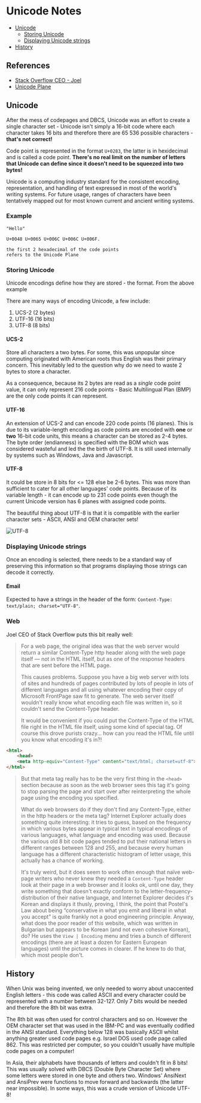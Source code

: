 # Unicode Notes

* [Unicode](unicode-notes.md#unicode)
  * [Storing Unicode](unicode-notes.md#storing-unicode)
  * [Displaying Unicode strings](unicode-notes.md#displaying-unicode-strings)
* [History](unicode-notes.md#history)

## References

* [Stack Overflow CEO - Joel](https://www.joelonsoftware.com/2003/10/08/the-absolute-minimum-every-software-developer-absolutely-positively-must-know-about-unicode-and-character-sets-no-excuses/)
* [Unicode Plane](https://en.wikipedia.org/wiki/Plane_\(Unicode\))

## Unicode

After the mess of codepages and DBCS, Unicode was an effort to create a single character set - Unicode isn't simply a 16-bit code where each character takes 16 bits and therefore there are 65 536 possible characters - **that's not correct!**

Code point is represented in the format `U+0283`, the latter is in hexidecimal and is called a code point. **There's no real limit on the number of letters that Unicode can define since it doesn't need to be squeezed into two bytes!**

Unicode is a computing industry standard for the consistent encoding, representation, and handling of text expressed in most of the world's writing systems. For future usage, ranges of characters have been tentatively mapped out for most known current and ancient writing systems.

### Example

```
"Hello"

U+0048 U+0065 U+006C U+006C U+006F.

the first 2 hexadecimal of the code points
refers to the Unicode Plane
```

### Storing Unicode

Unicode encodings define how they are stored - the format. From the above example

There are many ways of encoding Unicode, a few include:

1. UCS-2 (2 bytes)
2. UTF-16 (16 bits)
3. UTF-8 (8 bits)

#### UCS-2

Store all characters a two bytes. For some, this was unpopular since computing originated with American roots thus English was their primary concern. This inevitably led to the question why do we need to waste 2 bytes to store a character.

As a consequence, because its 2 bytes are read as a _single_ code point value, it can only represent 216 code points - Basic Multilingual Plan (BMP) are the only code points it can represent.

#### UTF-16

An extension of UCS-2 and can encode 220 code points (16 planes). This is due to its variable-length encoding as code points are encoded with **one** or **two** 16-bit code units, this means a character can be stored as 2-4 bytes. The byte order (endianness) is specified with the BOM which was considered wasteful and led the the birth of UTF-8. It is still used internally by systems such as Windows, Java and Javascript.

#### UTF-8

It could be store in 8 bits for <= 128 else be 2-6 bytes. This was more than sufficient to cater for all other languages' code points. Because of its variable length - it can encode up to 231 code points even though the current Unicode version has 6 planes with assigned code points.

The beautiful thing about UTF-8 is that it is compatible with the earlier character sets - ASCII, ANSI and OEM character sets!

![UTF-8](https://i.imgur.com/K8V1G1V.png)

### Displaying Unicode strings

Once an encoding is selected, there needs to be a standard way of preserving this information so that programs displaying those strings can decode it correctly.

#### Email

Expected to have a strings in the header of the form: `Content-Type: text/plain; charset="UTF-8"`.

### Web

Joel CEO of Stack Overflow puts this bit really well:

> For a web page, the original idea was that the web server would return a similar Content-Type http header along with the web page itself — not in the HTML itself, but as one of the response headers that are sent before the HTML page.
>
> This causes problems. Suppose you have a big web server with lots of sites and hundreds of pages contributed by lots of people in lots of different languages and all using whatever encoding their copy of Microsoft FrontPage saw fit to generate. The web server itself wouldn't really know what encoding each file was written in, so it couldn't send the Content-Type header.
>
> It would be convenient if you could put the Content-Type of the HTML file right in the HTML file itself, using some kind of special tag. Of course this drove purists crazy… how can you read the HTML file until you know what encoding it's in?!

```html
<html>
    <head>
    <meta http-equiv="Content-Type" content="text/html; charset=utf-8">
</html>
```

> But that meta tag really has to be the very first thing in the `<head>` section because as soon as the web browser sees this tag it's going to stop parsing the page and start over after reinterpreting the whole page using the encoding you specified.
>
> What do web browsers do if they don't find any Content-Type, either in the http headers or the meta tag? Internet Explorer actually does something quite interesting: it tries to guess, based on the frequency in which various bytes appear in typical text in typical encodings of various languages, what language and encoding was used. Because the various old 8 bit code pages tended to put their national letters in different ranges between 128 and 255, and because every human language has a different characteristic histogram of letter usage, this actually has a chance of working.
>
> It's truly weird, but it does seem to work often enough that naïve web-page writers who never knew they needed a `Content-Type` header look at their page in a web browser and it looks ok, until one day, they write something that doesn't exactly conform to the letter-frequency-distribution of their native language, and Internet Explorer decides it's Korean and displays it thusly, proving, I think, the point that Postel's Law about being “conservative in what you emit and liberal in what you accept” is quite frankly not a good engineering principle. Anyway, what does the poor reader of this website, which was written in Bulgarian but appears to be Korean (and not even cohesive Korean), do? He uses the `View | Encoding` menu and tries a bunch of different encodings (there are at least a dozen for Eastern European languages) until the picture comes in clearer. If he knew to do that, which most people don't.

## History

When Unix was being invented, we only needed to worry about unaccented English letters - this code was called ASCII and every character could be represented with a number between 32-127. Only 7 bits would be needed and therefore the 8th bit was extra.

The 8th bit was often used for control characters and so on. However the OEM character set that was used in the IBM-PC and was eventually codified in the ANSI standard. Everything below 128 was basically ASCII whilst anything greater used code pages e.g. Israel DOS used code page called 862. This was restricted per computer, so you couldn't usually have multiple code pages on a computer!

In Asia, their alphabets have thousands of letters and couldn't fit in 8 bits! This was usually solved with DBCS (Double Byte Character Set) where some letters were stored in one byte and others two. Windows' AnsiNext and AnsiPrev were functions to move forward and backwards (the latter near impossible). In some ways, this was a crude version of Unicode UTF-8!
